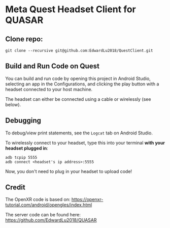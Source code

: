 # Meta Quest Headset Client for QUASAR

## Clone repo:
```
git clone --recursive git@github.com:EdwardLu2018/QuestClient.git
```

## Build and Run Code on Quest

You can build and run code by opening this project in Android Studio, selecting an app in the Configurations, and clicking the play button with a headset connected to your host machine.

The headset can either be connected using a cable or wirelessly (see below).

## Debugging

To debug/view print statements, see the `Logcat` tab on Android Studio.

To wirelessly connect to your headset, type this into your terminal __with your headset plugged in__:
```
adb tcpip 5555
adb connect <headset's ip address>:5555
```
Now, you don't need to plug in your headset to upload code!

## Credit

The OpenXR code is based on: https://openxr-tutorial.com/android/opengles/index.html

The server code can be found here: https://github.com/EdwardLu2018/QUASAR
